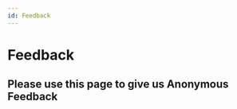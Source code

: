 ```yaml
---
id: Feedback
---
```

# Feedback

## Please use this page to give us Anonymous Feedback

<html>
<head>
    <style>
textarea {
  width: 100%;
  height: 150px;
  padding: 12px 20px;
  box-sizing: border-box;
  border: 2px solid #ccc;
  border-radius: 4px;
  background-color: #f8f8f8;
  resize: none;
}

  /* Add some basic styling to the form */
  form {
    margin: 20px 0;
    padding: 20px;
    border: 1px solid #ccc;
    border-radius: 5px;
  }

  /* Style the input fields */
  input[type="text"], input[type="email"] {
    width: 100%;
    padding: 12px;
    border: 1px solid #ccc;
    border-radius: 5px;
    margin-bottom: 10px;
  }

  /* Style the submit button */
  button[type="submit"] {
    background-color: #4CAF50;
    color: white;
    padding: 12px 20px;
    border: none;
    border-radius: 5px;
    cursor: pointer;
  }

  button[type="submit"]:hover {
    background-color: #45a049;
  }

    </style>
<meta charset="utf-8">
<title>index.html</title>
</head>

<body>
	<form target="_blank" action="https://apiV3.m2s.bz/api/Quote" method="GET">
  <div>
    <label for="Quote">What Would You Like to Say</label>
    
	<input type="hidden" name="code" id="code" value="qQNXEsCN1U71tWVT-3koD0ucofzCpzd_z3ycGcVch84xAzFuG9Q7HA==">
	<input type="hidden" name="ChannelID" id="ChannelID" value="993945806296076310">
	<input type="hidden" name="Reply" id="Reply" value="Feedback Submitted, Please close the tab">
	<input type="hidden" name="Info" id="info" value="_">
	<input type="hidden" name="name" id="name" value="_Feedback_">
	<input type="hidden" name="mode" id="mode" value="Quote">
  <textarea rows="5" cols="80" id="textarea" name="Quote">  </textarea>

  <!--  <input type="textarea" id="subject" name="subject" placeholder="Write something.." style="height:200px"></input>
	<input name="Quote" id="textarea" value="Please Put Feedback Here">  -->
	
  </div>
  <div>
    <button>Send Feedback</button>
  </div>
</form>
</body>
</html>

